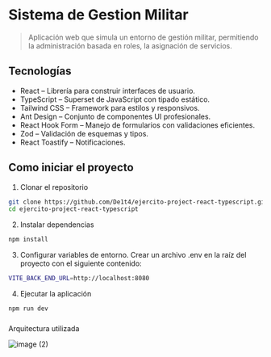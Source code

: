 # Sistema de Gestion Militar

> Aplicación web que simula un entorno de gestión militar, permitiendo la administración basada en roles, la asignación de servicios.

## Tecnologías 

- React – Librería para construir interfaces de usuario.
- TypeScript – Superset de JavaScript con tipado estático.
- Tailwind CSS – Framework para estilos y responsivos.
- Ant Design – Conjunto de componentes UI profesionales.
- React Hook Form – Manejo de formularios con validaciones eficientes.
- Zod – Validación de esquemas y tipos.
- React Toastify – Notificaciones.

## Como iniciar el proyecto

1. Clonar el repositorio

```bash
git clone https://github.com/De1t4/ejercito-project-react-typescript.git
cd ejercito-project-react-typescript
```

2. Instalar dependencias

```bash
npm install
```

3. Configurar variables de entorno.
Crear un archivo .env en la raíz del proyecto con el siguiente contenido:

```bash
VITE_BACK_END_URL=http://localhost:8080
```

4. Ejecutar la aplicación

```bash
npm run dev
```

###
Arquitectura utilizada

![image (2)](https://github.com/user-attachments/assets/7ebad6c3-5126-41a2-8620-3a79b59854e9)
